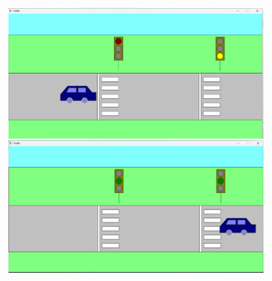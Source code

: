 ![It is the car image of the program at initial. The car is stopping at the red light](images/car1.png)
![It is the car image after it moved. The car moved when it was green light](images/car2.png)

